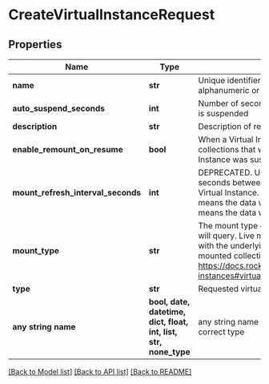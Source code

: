 # CreateVirtualInstanceRequest


## Properties
Name | Type | Description | Notes
------------ | ------------- | ------------- | -------------
**name** | **str** | Unique identifier for virtual instance, can contain alphanumeric or dash characters. | 
**auto_suspend_seconds** | **int** | Number of seconds without queries after which the VI is suspended | [optional] 
**description** | **str** | Description of requested virtual instance. | [optional] 
**enable_remount_on_resume** | **bool** | When a Virtual Instance is resumed, it will remount all collections that were mounted when the Virtual Instance was suspended. | [optional] 
**mount_refresh_interval_seconds** | **int** | DEPRECATED. Use &#x60;mount_type&#x60; instead. Number of seconds between data refreshes for mounts on this Virtual Instance. The only valid values are 0 and null. 0 means the data will be refreshed continuously and null means the data will never refresh. | [optional] 
**mount_type** | **str** | The mount type of collections that this Virtual Instance will query. Live mounted collections stay up-to-date with the underlying collection in real-time. Static mounted collections do not stay up-to-date. See https://docs.rockset.com/documentation/docs/virtual-instances#virtual-instance-configuration | [optional] 
**type** | **str** | Requested virtual instance type. | [optional] 
**any string name** | **bool, date, datetime, dict, float, int, list, str, none_type** | any string name can be used but the value must be the correct type | [optional]

[[Back to Model list]](../README.md#documentation-for-models) [[Back to API list]](../README.md#documentation-for-api-endpoints) [[Back to README]](../README.md)


